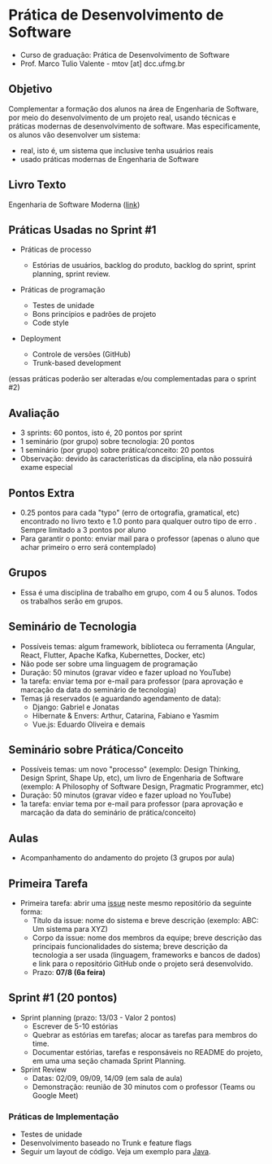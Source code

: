 # Prática de Desenvolvimento de Software

* Curso de graduação: Prática de Desenvolvimento de Software
* Prof. Marco Tulio Valente - mtov [at] dcc.ufmg.br

## Objetivo

Complementar a formação dos alunos na área de Engenharia de Software, por meio do desenvolvimento de um projeto real, usando técnicas e práticas modernas de desenvolvimento de software. Mas especificamente, os alunos vão desenvolver um sistema:

* real, isto é, um sistema que inclusive tenha usuários reais
* usado práticas modernas de Engenharia de Software

## Livro Texto 

Engenharia de Software Moderna ([link](https://engsoftmoderna.info/))

## Práticas Usadas no Sprint #1 

* Práticas de processo
  * Estórias de usuários, backlog do produto, backlog do sprint, sprint planning, sprint review.
  
* Práticas de programação
  * Testes de unidade
  * Bons princípios e padrões de projeto
  * Code style
  
* Deployment 
  * Controle de versões (GitHub)
  * Trunk-based development
  
(essas práticas poderão ser alteradas e/ou complementadas para o sprint #2)

## Avaliação

* 3 sprints: 60 pontos, isto é, 20 pontos por sprint
* 1 seminário (por grupo) sobre tecnologia: 20 pontos
* 1 seminário (por grupo) sobre prática/conceito: 20 pontos
* Observação: devido às características da disciplina, ela não possuirá exame especial

## Pontos Extra

* 0.25 pontos para cada "typo" (erro de ortografia, gramatical, etc) encontrado no livro texto e 1.0 ponto para qualquer outro tipo de erro . Sempre limitado a 3 pontos por aluno
* Para garantir o ponto: enviar mail para o professor (apenas o aluno que achar primeiro o erro será contemplado)

## Grupos

* Essa é uma disciplina de trabalho em grupo, com 4 ou 5 alunos. Todos os trabalhos serão em grupos.

## Seminário de Tecnologia

* Possíveis temas: algum framework, biblioteca ou ferramenta (Angular, React, Flutter, Apache Kafka, Kubernettes, Docker, etc)
* Não pode ser sobre uma linguagem de programação
* Duração: 50 minutos (gravar vídeo e fazer upload no YouTube)
* 1a tarefa: enviar tema por e-mail para professor (para aprovação e marcação da data do seminário de tecnologia)
* Temas já reservados (e aguardando agendamento de data):
  * Django: Gabriel e Jonatas
  * Hibernate & Envers: Arthur, Catarina, Fabiano e Yasmim
  * Vue.js: Eduardo Oliveira e demais

## Seminário sobre Prática/Conceito

* Possíveis temas: um novo "processo" (exemplo: Design Thinking, Design Sprint, Shape Up, etc), um livro de Engenharia de Software (exemplo: A Philosophy of Software Design, Pragmatic Programmer, etc)
* Duração: 50 minutos (gravar vídeo e fazer upload no YouTube)
* 1a tarefa: enviar tema por e-mail para professor (para aprovação e marcação da data do seminário de prática/conceito)

## Aulas

* Acompanhamento do andamento do projeto (3 grupos por aula)

## Primeira Tarefa

* Primeira tarefa: abrir uma [issue](https://github.com/aserg-ufmg/CursoPraticaDesenvolvimentoSoftware/issues) neste mesmo repositório da seguinte forma:
  * Título da issue: nome do sistema e breve descrição (exemplo: ABC: Um sistema para XYZ)
  * Corpo da issue: nome dos membros da equipe; breve descrição das principais funcionalidades do sistema; breve descrição da tecnologia a ser usada (linguagem, frameworks e bancos de dados) e link para o repositório GitHub onde o projeto será desenvolvido.
  * Prazo: **07/8 (6a feira)**
  
## Sprint #1 (20 pontos)

* Sprint planning (prazo: 13/03 - Valor 2 pontos)
  * Escrever de 5-10 estórias
  * Quebrar as estórias em tarefas; alocar as tarefas para membros do time.
  * Documentar estórias, tarefas e responsáveis no README do projeto, em uma uma seção chamada Sprint Planning.
* Sprint Review
  * Datas: 02/09, 09/09, 14/09 (em sala de aula)
  * Demonstração: reunião de 30 minutos com o professor (Teams ou Google Meet)

### Práticas de Implementação

* Testes de unidade
* Desenvolvimento baseado no Trunk e feature flags
* Seguir um layout de código. Veja um exemplo para [Java](https://google.github.io/styleguide/javaguide.html).

